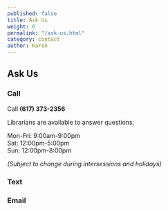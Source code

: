 ```yaml
---
published: false
title: Ask Us
weight: 6
permalink: "/ask-us.html"
category: contact
author: Karen
---
```


## Ask Us
### Call 
Call **(617) 373-2356** 

Librarians are available to answer questions:

Mon-Fri: 9:00am-9:00pm  
Sat: 12:00pm-5:00pm  
Sun: 12:00pm-8:00pm 

*(Subject to change during intersessions and holidays)*
### Text
### Email